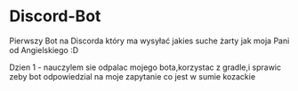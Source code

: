# Discord-Bot
Pierwszy Bot na Discorda który ma wysyłać jakies suche żarty jak moja Pani od Angielskiego :D <br/>

Dzien 1 - nauczylem sie odpalac mojego bota,korzystac z gradle,i sprawic zeby bot odpowiedzial na moje zapytanie co jest w sumie kozackie 

